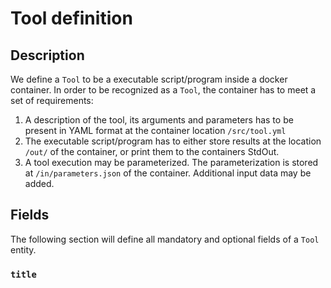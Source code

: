 # Tool definition

## Description

We define a `Tool` to be a executable script/program inside a docker container. In order to be recognized as a `Tool`, the container has to meet a set of requirements:

1. A description of the tool, its arguments and parameters has to be present in YAML format at the container location `/src/tool.yml`
2. The executable script/program has to either store results at the location `/out/` of the container, or print them to the containers StdOut.
3. A tool execution may be parameterized. The parameterization is stored at `/in/parameters.json` of the container. Additional input data may be added.



## Fields

The following section will define all mandatory and optional fields of a `Tool` entity.

### `title`
